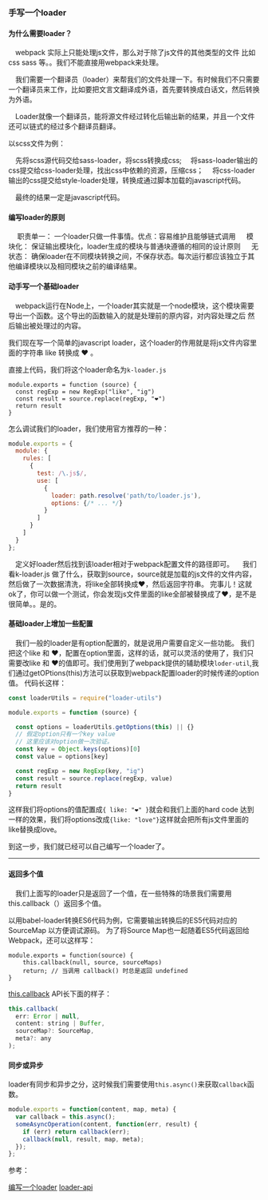 ### 手写一个loader

#### 为什么需要loader？

&emsp;webpack 实际上只能处理js文件，那么对于除了js文件的其他类型的文件 比如 css sass 等。。我们不能直接用webpack来处理。

&emsp;我们需要一个翻译员（loader）来帮我们的文件处理一下。有时候我们不只需要一个翻译员来工作，比如要把文言文翻译成外语，首先要转换成白话文，然后转换为外语。

&emsp;Loader就像一个翻译员，能将源文件经过转化后输出新的结果，并且一个文件还可以链式的经过多个翻译员翻译。

以scss文件为例：

  &emsp;先将scss源代码交给sass-loader，将scss转换成css;
  &emsp;将sass-loader输出的css提交给css-loader处理，找出css中依赖的资源，压缩css；
  &emsp;将css-loader输出的css提交给style-loader处理，转换成通过脚本加载的javascript代码。

  &emsp;最终的结果一定是javascript代码。

#### 编写loader的原则

&emsp; 职责单一： 一个loader只做一件事情。优点：容易维护且能够链式调用
&emsp; 模块化：
保证输出模块化，loader生成的模块与普通块遵循的相同的设计原则
&emsp; 无状态：
确保loader在不同模块转换之间，不保存状态。每次运行都应该独立于其他编译模块以及相同模块之前的编译结果。

#### 动手写一个基础loader

&emsp;webpack运行在Node上，一个loader其实就是一个node模块，这个模块需要导出一个函数。这个导出的函数输入的就是处理前的原内容，对内容处理之后 然后输出被处理过的内容。

我们现在写一个简单的javascript loader，这个loader的作用就是将js文件内容里面的字符串 like 转换成 ❤ 。

直接上代码，我们将这个loader命名为`k-loader.js`

```
module.exports = function (source) {
  const regExp = new RegExp("like", "ig")
  const result = source.replace(regExp, "❤")
  return result
}
```

怎么调试我们的loader，我们使用官方推荐的一种：
```javascript
module.exports = {
  module: {
    rules: [
      {
        test: /\.js$/,
        use: [
          {
            loader: path.resolve('path/to/loader.js'),
            options: {/* ... */}
          }
        ]
      }
    ]
  }
};
```

&emsp;定义好loader然后找到该loader相对于webpack配置文件的路径即可。
&emsp;我们看k-loader.js 做了什么，获取到source，source就是加载的js文件的文件内容，然后做了一次数据清洗，将like全部转换成❤，然后返回字符串。 完事儿！这就ok了，你可以做一个测试，你会发现js文件里面的like全部被替换成了❤，是不是很简单。。是的。



#### 基础loader上增加一些配置
&emsp;我们一般的loader是有option配置的，就是说用户需要自定义一些功能。
我们把这个like 和 ❤，配置在option里面，这样的话，就可以灵活的使用了，我们只需要改like 和 ❤的值即可。我们使用到了webpack提供的辅助模块`loder-util`,我们通过getOPtions(this)方法可以获取到webpack配置loader的时候传递的option值。
代码长这样：

```javascript
const loaderUtils = require("loader-utils")

module.exports = function (source) {

  const options = loaderUtils.getOptions(this) || {}
  // 假定option只有一个key value
  // 这里应该对option做一次验证。
  const key = Object.keys(options)[0]
  const value = options[key]

  const regExp = new RegExp(key, "ig")
  const result = source.replace(regExp, value)
  return result
}

```

这样我们将options的值配置成`{ like: "❤" }`就会和我们上面的hard code 达到一样的效果，我们将options改成`{like: "love"}`这样就会把所有js文件里面的like替换成love。

到这一步，我们就已经可以自己编写一个loader了。

----



#### 返回多个值
&emsp;我们上面写的loader只是返回了一个值，在一些特殊的场景我们需要用this.callback（）返回多个值。

以用babel-loader转换ES6代码为例，它需要输出转换后的ES5代码对应的SourceMap 以方便调试源码。 为了将Source Map也一起随着ES5代码返回给Webpack，还可以这样写：

```
module.exports = function(source) {
    this.callback(null, source, sourceMaps)
    return; // 当调用 callback() 时总是返回 undefined
}
```
[this.callback](https://www.webpackjs.com/api/loaders/#this-callback) API长下面的样子：
```javascript
this.callback(
  err: Error | null,
  content: string | Buffer,
  sourceMap?: SourceMap,
  meta?: any
);

```

#### 同步或异步

loader有同步和异步之分，这时候我们需要使用`this.async()`来获取`callback`函数。

```javascript
module.exports = function(content, map, meta) {
  var callback = this.async();
  someAsyncOperation(content, function(err, result) {
    if (err) return callback(err);
    callback(null, result, map, meta);
  });
};

```

参考：

[编写一个loader](https://www.webpackjs.com/api/loaders/)
[loader-api](https://www.webpackjs.com/api/loaders/)
















